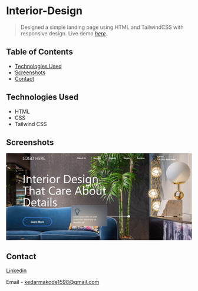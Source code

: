 # Interior-Design
> Designed a simple landing page using HTML and TailwindCSS with responsive design.
> Live demo [_here_](https://interior-design-omega.vercel.app/).

## Table of Contents
* [Technologies Used](#technologies-used)
* [Screenshots](#screenshots)
* [Contact](#contact)


## Technologies Used
- HTML
- CSS
- Tailwind CSS


## Screenshots
![Example screenshot](./images/desktop-1.png)


## Contact

[Linkedin](https://www.linkedin.com/in/kedar-makode-9833321ab)

Email - kedarmakode1598@gmail.com
